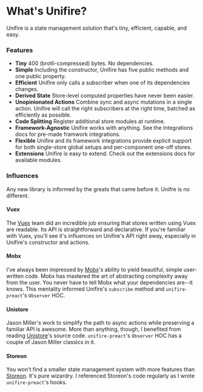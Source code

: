 # What's Unifire?

Unifire is a state management solution that's tiny, efficient, capable, and easy.

### Features

* __Tiny__ 400 (brotli-compressed) bytes. No dependencies.
* __Simple__ Including the constructor, Unifire has five public methods and one public property.
* __Efficient__ Unifire only calls a subscriber when one of its dependencies changes.
* __Derived State__ Store-level computed properties have never been easier.
* __Unopinionated Actions__ Combine sync and async mutations in a single action. Unifire will call the right subscribers at the right time, batched as efficiently as possible.
* __Code Splitting__ Register additional store modules at runtime.
* __Framework-Agnostic__ Unifire works with anything. See the Integrations docs for pre-made framwork integrations.
* __Flexible__ Unifire and its framework integrations provide explicit support for both single-store global setups and per-component one-off stores.
* __Extensions__ Unifire is easy to extend. Check out the extensions docs for available modules.

### Influences

Any new library is informed by the greats that came before it. Unifre is no different.

#### Vuex

The [Vuex](https://vuex.vuejs.org/) team did an incredible job ensuring that stores written using Vuex are readable. Its API is straightforward and declarative. If you're familiar with Vuex, you'll see it's influences on Unifire's API right away, especially in Unifire's constructor and actions.

#### Mobx

I've always been impressed by [Mobx](https://mobx.js.org/README.html)'s ability to yield beautiful, simple user-written code. Mobx has mastered the art of abstracting complexity away from the user. You never have to tell Mobx what your dependencies are--it knows. This mentality informed Unifire's `subscribe` method and `unifire-preact`'s `Observer` HOC.

#### Unistore

Jason Miller's work to simplify the path to async actions while preserving a familiar API is awesome. More than anything, though, I benefited from reading [Unistore](https://github.com/developit/unistore)'s source code. `unifire-preact`'s `Observer` HOC has a couple of Jason Miller classics in it.

#### Storeon

You won't find a smaller state management system with more features than [Storeon](https://github.com/storeon/storeon). It's pure wizardry. I referenced Storeon's code regularly as I wrote `unifire-preact`'s hooks.
